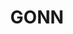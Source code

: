---
lastmod: '2025-04-06T06:05:20+00:00'
latitude: -35.47505701
layout: suburb
longitude: 143.9975836
postcode: '2732'
state: NSW
title: GONN
url: /nsw/gonn/
---